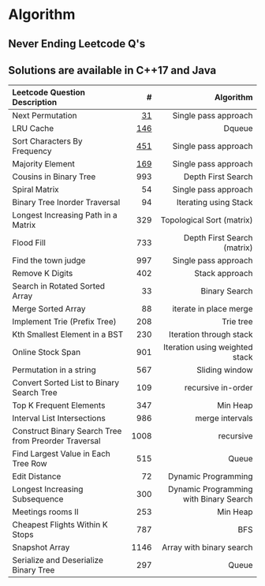 # Algorithm
Never Ending Leetcode Q's
-----------------------------------------
Solutions are available in C++17 and Java
-----------------------------------------
|Leetcode Question Description|#|Algorithm|
|:-------------------|----------------:|-----:|
|Next Permutation|[31](LC31.cpp)|Single pass approach|
|LRU Cache|[146](LC146.java)|Dqueue|
|Sort Characters By Frequency|[451](LC451.cpp)|Single pass approach|
|Majority Element|[169](LC169.cpp)|Single pass approach|
|Cousins in Binary Tree|993|Depth First Search|
|Spiral Matrix|54|Single pass approach|
|Binary Tree Inorder Traversal|94|Iterating using Stack|
|Longest Increasing Path in a Matrix|329|Topological Sort (matrix)|
|Flood Fill|733|Depth First Search (matrix)|
|Find the town judge|997|Single pass approach|
|Remove K Digits|402|Stack approach|
|Search in Rotated Sorted Array|33|Binary Search|
|Merge Sorted Array|88|iterate in place merge|
|Implement Trie (Prefix Tree)|208|Trie tree|
|Kth Smallest Element in a BST|230|Iteration through stack|
|Online Stock Span|901|Iteration using weighted stack|
|Permutation in a string|567|Sliding window|
|Convert Sorted List to Binary Search Tree|109|recursive in-order|
|Top K Frequent Elements|347|Min Heap|
|Interval List Intersections|986|merge intervals|
|Construct Binary Search Tree from Preorder Traversal|1008|recursive|
|Find Largest Value in Each Tree Row|515|Queue|
|Edit Distance|72|Dynamic Programming|
|Longest Increasing Subsequence|300|Dynamic Programming with Binary Search|
|Meetings rooms II|253|Min Heap|
|Cheapest Flights Within K Stops|787|BFS|
|Snapshot Array|1146|Array with binary search|
|Serialize and Deserialize Binary Tree|297|Queue|

